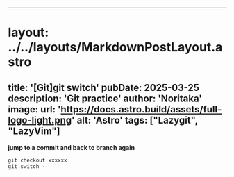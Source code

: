 
---
# layout: ../../layouts/MarkdownPostLayout.astro
title: '[Git]git switch'
pubDate: 2025-03-25
description: 'Git practice'
author: 'Noritaka'
image:
    url: 'https://docs.astro.build/assets/full-logo-light.png'
    alt: 'Astro'
tags: ["Lazygit", "LazyVim"]
---



**jump to a commit and back to branch again**
```
git checkout xxxxxx
git switch -
```
